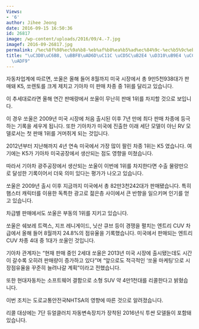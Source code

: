 ```yaml
---
Views:
- '6'
author: Jihee Jeong
date: 2016-09-15 16:50:36
id: 26817
image: /wp-content/uploads/2016/09/4.-7.jpg
imagef: 2016-09-26817.jpg
permalink: /%ec%8f%98%ec%9a%b8-%eb%af%b8%ea%b5%ad%ec%84%9c-%ec%b5%9c%eb%8b%a4-%ed%8c%90%eb%a7%a4-%ec%b0%a8%ec%a2%85-%eb%93%b1%ea%b7%b9/
title: "\uC3D8\uC6B8, \uBBF8\uAD6D\uC11C \uCD5C\uB2E4 \uD310\uB9E4 \uCC28\uC885 \uB4F1\
  \uADF9"
---
```


자동차업계에 따르면, 쏘울은 올해 들어 8월까지 미국 시장에서 총 9만5천938대가 판매돼 K5, 쏘렌토를 크게 제치고 기아차 미 판매 차종 중 1위를 달리고 있습니다.

이 추세대로라면 올해 연간 판매량에서 쏘울이 무난히 판매 1위를 차지할 것으로 보입니다.

이 경우 쏘울은 2009년 미국 시장에 처음 출시된 이후 7년 만에 최다 판매 차종에 등극하는 기록을 세우게 됩니다. 또한 기아차가 미국에 진출한 이래 세단 모델이 아닌 RV 모델로서는 첫 판매 1위를 거머쥐게 되는 것입니다.

2012년부터 지난해까지 4년 연속 미국에서 가장 많이 팔린 차종 1위는 K5 였습니다. 여기에는 K5가 기아차 미국공장에서 생산되는 점도 영향을 미쳤습니다.

따라서 기아차 광주공장에서 생산되는 쏘울이 이번에 1위를 차지한다면 수출 물량만으로 달성한 기록이어서 더욱 의미 있다는 평가가 나오고 있습니다.

쏘울은 2009년 출시 이후 지금까지 미국에서 총 82만3천242대가 판매됐습니다. 특히 햄스터 캐릭터를 이용한 독특한 광고로 젊은층 사이에서 큰 반향을 일으키며 인기를 얻고 있습니다.

차급별 판매에서도 쏘울은 부동의 1위를 지키고 있습니다.

쏘울은 쉐보레 트랙스, 지프 레니게이드, 닛산 큐브 등이 경쟁을 펼치는 엔트리 CUV 차급에서 올해 들어 8월까지 24.8%의 점유율을 기록했습니다. 미국에서 판매되는 엔트리 CUV 차종 4대 중 1대가 쏘울인 것입니다.

기아차 관계자는 &#8220;현재 판매 중인 2세대 쏘울은 2013년 미국 시장에 출시됐는데도 시간이 갈수록 오히려 판매량이 증가하고 있다&#8221;며 &#8220;앞으로도 적극적인 &#8216;쏘울 마케팅&#8217;으로 시장점유율을 꾸준히 늘려나갈 계획&#8221;이라고 전했습니다.

또한 현대자동차는 소프트웨어 결함으로 소형 SUV 약 4만1천대를 리콜한다고 밝혔습니다.

이번 조치는 도로교통안전국NHTSA의 영향에 따른 것으로 알려졌습니다.

리콜 대상에는 7단 듀얼클러치 자동변속장치가 장착된 2016년식 투싼 모델들이 포함돼 있습니다.